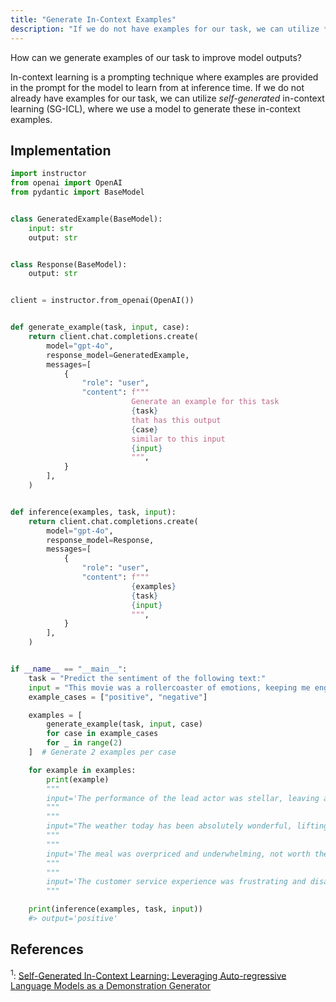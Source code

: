 ```yaml
---
title: "Generate In-Context Examples"
description: "If we do not have examples for our task, we can utilize *self-generated* in-context learning (SG-ICL), where we use a model to generate in-context examples."
---
```


How can we generate examples of our task to improve model outputs?

In-context learning is a prompting technique where examples are provided in the prompt for the model to learn from at inference time. If we do not already have examples for our task, we can utilize *self-generated* in-context learning (SG-ICL), where we use a model to generate these in-context examples.

## Implementation

```python
import instructor
from openai import OpenAI
from pydantic import BaseModel


class GeneratedExample(BaseModel):
    input: str
    output: str


class Response(BaseModel):
    output: str


client = instructor.from_openai(OpenAI())


def generate_example(task, input, case):
    return client.chat.completions.create(
        model="gpt-4o",
        response_model=GeneratedExample,
        messages=[
            {
                "role": "user",
                "content": f"""
                           Generate an example for this task
                           {task}
                           that has this output
                           {case}
                           similar to this input
                           {input}
                           """,
            }
        ],
    )


def inference(examples, task, input):
    return client.chat.completions.create(
        model="gpt-4o",
        response_model=Response,
        messages=[
            {
                "role": "user",
                "content": f"""
                           {examples}
                           {task}
                           {input}
                           """,
            }
        ],
    )


if __name__ == "__main__":
    task = "Predict the sentiment of the following text:"
    input = "This movie was a rollercoaster of emotions, keeping me engaged throughout."
    example_cases = ["positive", "negative"]

    examples = [
        generate_example(task, input, case)
        for case in example_cases
        for _ in range(2)
    ]  # Generate 2 examples per case

    for example in examples:
        print(example)
        """
        input='The performance of the lead actor was stellar, leaving a lasting impression.' output='positive'
        """
        """
        input="The weather today has been absolutely wonderful, lifting everyone's spirits." output='positive'
        """
        """
        input='The meal was overpriced and underwhelming, not worth the hype.' output='negative'
        """
        """
        input='The customer service experience was frustrating and disappointing.' output='negative'
        """

    print(inference(examples, task, input))
    #> output='positive'
```

## References

<sup id="ref-1">1</sup>: [Self-Generated In-Context Learning: Leveraging Auto-regressive Language Models as a Demonstration Generator](https://arxiv.org/abs/2206.08082)


